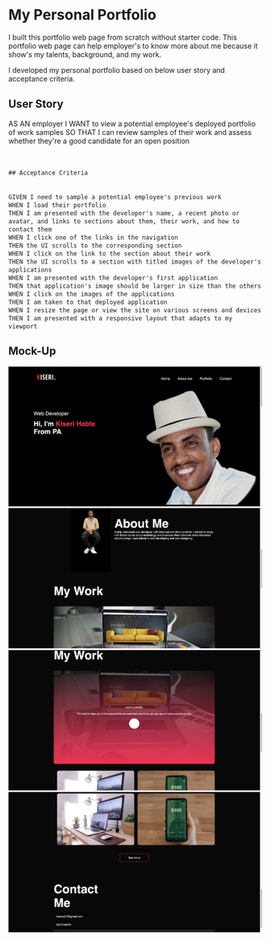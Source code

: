 # My Personal Portfolio

I built this portfolio web page from scratch without starter code. This portfolio web page can help employer's to know more about me because it show's my talents, background, and my work.  

I developed my personal portfolio based on below user story and acceptance criteria.

## User Story

AS AN employer
I WANT to view a potential employee's deployed portfolio of work samples
SO THAT I can review samples of their work and assess whether they're a good candidate for an open position
```


## Acceptance Criteria


GIVEN I need to sample a potential employee's previous work
WHEN I load their portfolio
THEN I am presented with the developer's name, a recent photo or avatar, and links to sections about them, their work, and how to contact them
WHEN I click one of the links in the navigation
THEN the UI scrolls to the corresponding section
WHEN I click on the link to the section about their work
THEN the UI scrolls to a section with titled images of the developer's applications
WHEN I am presented with the developer's first application
THEN that application's image should be larger in size than the others
WHEN I click on the images of the applications
THEN I am taken to that deployed application
WHEN I resize the page or view the site on various screens and devices
THEN I am presented with a responsive layout that adapts to my viewport
```


## Mock-Up

![alt text](./images/sc1.png)
![alt text](./images/sc2.png)
![alt text](./images/sc3.png)
![alt text](./images/sc4.png)
